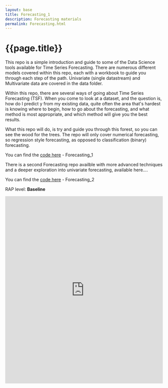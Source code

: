 ```yaml
---
layout: base 
title: Forecasting_1
description: Forecasting materials
permalink: Forecasting.html
---
```


# {{page.title}}

This repo is a simple introduction and guide to some of the Data Science tools available for Time Series Forecasting. 
There are numerous different models covered within this repo, each with a workbook to guide you through each step of the path. 
Univariate (single datastream) and Multivariate data are covered in the data folder. 

Within this repo, there are several ways of going about Time Series Forecasting (TSF). When you come to look at a dataset, and the question is, how do I predict y from my existing data, quite often the area that's hardest is knowing where to begin, how to go about the forecasting, and what method is most appropriate, and which method will give you the best results.

What this repo will do, is try and guide you through this forest, so you can see the wood for the trees. The repo will only cover numerical forecasting, so regression style forecasting, as opposed to classification (binary) forecasting.

You can find the [code here](https://github.com/nhsx/Forecasting) - Forecasting_1

There is a second Forecasting repo availble with more advanced techniques and a deeper exploration into univariate forecasting, available here....

You can find the [code here](https://github.com/nhsx/Time_Series_Forecasting_MS) - Forecasting_2

RAP level: **Baseline**

<iframe src="https://nhsx.github.io/Forecasting/" width="100%" height="600" frameborder="0" scrolling="yes"></iframe>